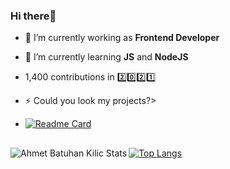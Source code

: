 
### Hi there👋


 - 🔭 I’m currently working as **Frontend Developer**
 - 🌱 I’m currently learning **JS** and **NodeJS**
 - 1,400 contributions in :two::zero::two::one:

 - ⚡ Could you look my projects?> 
 - [![Readme Card](https://github-readme-stats.vercel.app/api/pin/?username=KlcAhmet&repo=cimri-scraping)](https://github.com/KlcAhmet/cimri-scraping)

##  
<img align="left" alt="Ahmet Batuhan Kilic Stats" src="https://github-readme-stats.vercel.app/api?username=klcahmet&show_icons=true&hide_border=true&include_all_commits=true&count_private=true&theme=outrun" />

[![Top Langs](https://github-readme-stats.vercel.app/api/top-langs/?username=KlcAhmet&layout=compact&theme=outrun&hide_border=true)](https://github.com/KlcAhmet/github-readme-stats)
